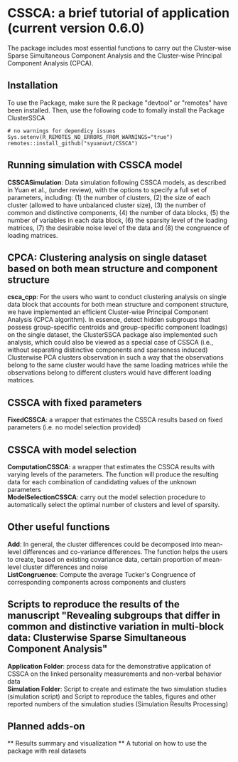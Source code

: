 # CSSCA: a brief tutorial of application (current version 0.6.0)
The package includes most essential functions to carry out the Cluster-wise Sparse Simultaneous Component Analysis and the Cluster-wise Principal Component Analysis (CPCA). 

## Installation
To use the Package, make sure the R package "devtool" or "remotes" have been installed. Then, use the following code to fomally install the Package ClusterSSCA 
```{r eval = FALSE}
# no warnings for dependicy issues
Sys.setenv(R_REMOTES_NO_ERRORS_FROM_WARNINGS="true")
remotes::install_github("syuanuvt/CSSCA")
```

## Running simulation with CSSCA model
**CSSCASimulation**: Data simulation following CSSCA models, as described in Yuan et al., (under review), with the options to specify a full set of parameters, including: (1) the number of clusters, (2) the size of each cluster (allowed to have unbalanced cluster size), (3) the number of common and distinctive components, (4) the number of data blocks, (5) the number of variables in each data block, (6) the sparsity level of the loading matrices, (7) the desirable noise level of the data and (8) the congruence of loading matrices. 

## CPCA: Clustering analysis on single dataset based on both mean structure and component structure  
**csca_cpp**:  For the users who want to conduct clustering analysis on single data block that accounts for both mean structure and component structure, we have implemented an efficient Cluster-wise Principal Component Analysis (CPCA algorithm). In essence, detect hidden subgroups that possess group-specific centroids and group-specific component loadings) on the single dataset, the ClusterSSCA package also implemented such analysis, which could also be viewed as a special case of CSSCA (i.e., without separating distinctive components and sparseness induced) Clusterwise PCA clusters observation in such a way that the observations belong to the same cluster would have the same loading matrices while the observations belong to different clusters would have different loading matrices. 

## CSSCA with fixed parameters
**FixedCSSCA**: a wrapper that estimates the CSSCA results based on fixed parameters (i.e. no model selection provided)

## CSSCA with model selection
**ComputationCSSCA**: a wrapper that estimates the CSSCA results with varying levels of the parameters. The function will produce the resulting data for each combination of candidating values of the unknown parameters  
**ModelSelectionCSSCA**: carry out the model selection procedure to automatically select the optimal number of clusters and level of sparsity.

## Other useful functions
**Add**: In general, the cluster differences could be decomposed into mean-level differences and co-variance differences. The function helps the users to create, based on existing covariance data, certain proportion of mean-level cluster differences and noise  
**ListCongruence**: Compute the average Tucker's Congruence of corresponding components across components and clusters

## Scripts to reproduce the results of the manuscript "Revealing subgroups that differ in common and distinctive variation in multi-block data: Clusterwise Sparse Simultaneous Component Analysis"
**Application Folder**: process data for the demonstrative application of CSSCA on the linked personality measurements and non-verbal behavior data  
**Simulation Folder**: Script to create and estimate the two simulation studies (simulation script) and Script to reproduce the tables, figures and other reported numbers of the simulation studies (Simulation Results Processing)

## Planned adds-on
** Results summary and visualization
** A tutorial on how to use the package with real datasets
